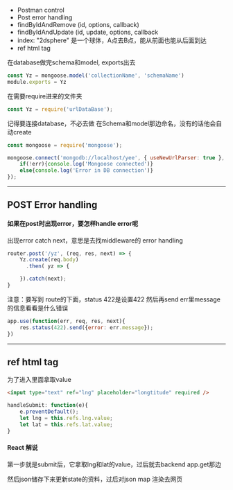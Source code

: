 *  Postman control
*  Post error handling
*  findByIdAndRemove (id, options, callback)
*  findByIdAndUpdate (id, update, options, callback
*  index: "2dsphere" 是一个球体，A点去B点，能从前面也能从后面到达
*  ref html tag

<p>在database做完schema和model, exports出去</p>

``` javascript
const Yz = mongoose.model('collectionName', 'schemaName')
module.exports = Yz
```

<p>在需要require进来的文件夹</p>

``` javascript
const Yz = require('urlDataBase');
```

<p>记得要连接database，不必去做 在Schema和model那边命名，没有的话他会自动create</p>

``` javascript
const mongoose = require('mongoose');

mongoose.connect('mongodb://localhost/yee', { useNewUrlParser: true }, (err) => {
    if(!err){console.log('Mongoose connected')}
    else{console.log('Error in DB connection')}
});
```

-----------------

## POST Error handling

#### 如果在post时出现error，要怎样handle error呢
<p>出现error catch next，意思是去找middleware的 error handling</p>

``` javascript
router.post('/yz', (req, res, next) => {
    Yz.create(req.body)
      .then( yz => { 

    }).catch(next);
}
```

<p>注意：要写到 route的下面，status 422是设置422 然后再send err里message的信息看看是什么错误</p>

``` javascript
app.use(function(err, req, res, next){
    res.status(422).send({error: err.message});
})
```

---------------

## ref html tag
<p>为了进入里面拿取value</p>

``` html
<input type="text" ref="lng" placeholder="longtitude" required />
```

``` javascript 
handleSubmit: function(e){
    e.preventDefault();
    let lng = this.refs.lng.value;
    let lat = this.refs.lat.value;
}
```


#### React 解说
<p>第一步就是submit后，它拿取lng和lat的value，过后就去backend app.get那边</p>
<p>然后json储存下来更新state的资料，过后对json map 渲染去网页</p>

